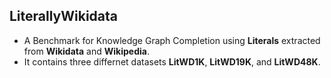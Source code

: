 ## LiterallyWikidata 
- A Benchmark for Knowledge Graph Completion using **Literals** extracted from **Wikidata** and **Wikipedia**. 
- It contains three differnet datasets **LitWD1K**, **LitWD19K**, and **LitWD48K**. 





